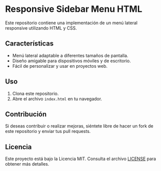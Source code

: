 # Responsive Sidebar Menu HTML

Este repositorio contiene una implementación de un menú lateral responsive utilizando HTML y CSS.

## Características

- Menú lateral adaptable a diferentes tamaños de pantalla.
- Diseño amigable para dispositivos móviles y de escritorio.
- Fácil de personalizar y usar en proyectos web.

## Uso

1. Clona este repositorio.
2. Abre el archivo `index.html` en tu navegador.

## Contribución

Si deseas contribuir o realizar mejoras, siéntete libre de hacer un fork de este repositorio y enviar tus pull requests.

## Licencia

Este proyecto está bajo la Licencia MIT. Consulta el archivo [LICENSE](LICENSE) para obtener más detalles.